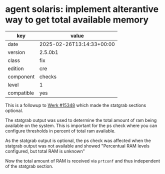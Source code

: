 [//]: # (werk v2)
# agent solaris: implement alterantive way to get total available memory

key        | value
---------- | ---
date       | 2025-02-26T13:14:33+00:00
version    | 2.5.0b1
class      | fix
edition    | cre
component  | checks
level      | 1
compatible | yes

This is a followup to [Werk #15348](https://checkmk.com/werk/15348) which made
the statgrab sections optional.

The statgrab output was used to determine the total amount of ram being
available on the system. This is important for the ps check where you can
configure thresholds in percent of total ram available.

As the statgrab output is optional, the ps check was affected when the
statgrab output was not available and showed "Percentual RAM levels configured,
but total RAM is unknown"

Now the total amount of RAM is received via `prtconf` and thus independent of
the statgrab section.
